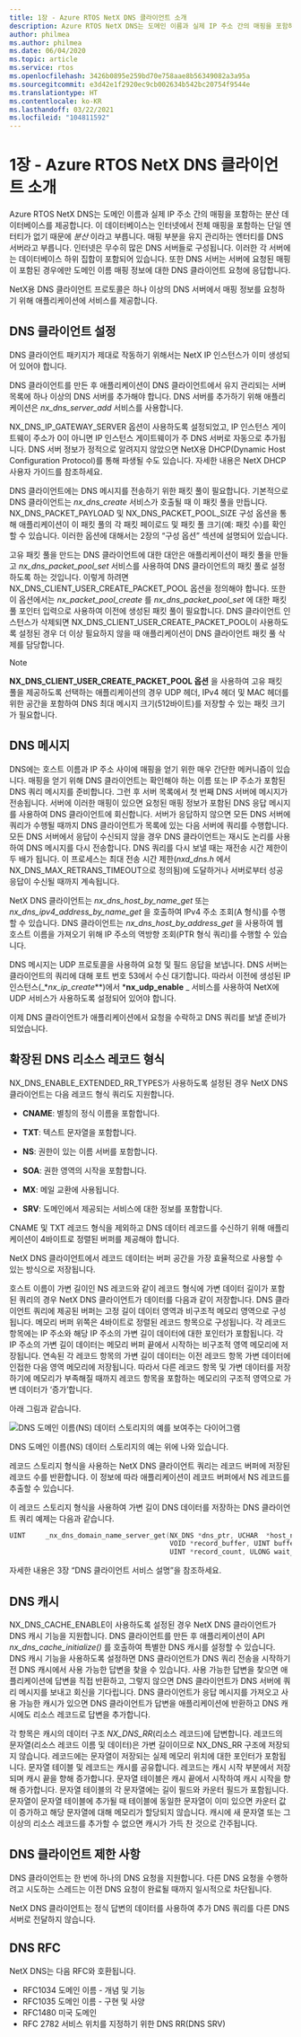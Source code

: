 ```yaml
---
title: 1장 - Azure RTOS NetX DNS 클라이언트 소개
description: Azure RTOS NetX DNS는 도메인 이름과 실제 IP 주소 간의 매핑을 포함하는 분산 데이터베이스를 제공합니다.
author: philmea
ms.author: philmea
ms.date: 06/04/2020
ms.topic: article
ms.service: rtos
ms.openlocfilehash: 3426b0895e259bd70e758aae8b56349082a3a95a
ms.sourcegitcommit: e3d42e1f2920ec9cb002634b542bc20754f9544e
ms.translationtype: HT
ms.contentlocale: ko-KR
ms.lasthandoff: 03/22/2021
ms.locfileid: "104811592"
---
```

# <a name="chapter-1---introduction-to-the-azure-rtos-netx-dns-client"></a>1장 - Azure RTOS NetX DNS 클라이언트 소개

Azure RTOS NetX DNS는 도메인 이름과 실제 IP 주소 간의 매핑을 포함하는 분산 데이터베이스를 제공합니다. 이 데이터베이스는 인터넷에서 전체 매핑을 포함하는 단일 엔터티가 없기 때문에 *분산* 이라고 부릅니다. 매핑 부분을 유지 관리하는 엔터티를 DNS 서버라고 부릅니다. 인터넷은 무수히 많은 DNS 서버들로 구성됩니다. 이러한 각 서버에는 데이터베이스 하위 집합이 포함되어 있습니다. 또한 DNS 서버는 서버에 요청된 매핑이 포함된 경우에만 도메인 이름 매핑 정보에 대한 DNS 클라이언트 요청에 응답합니다.

NetX용 DNS 클라이언트 프로토콜은 하나 이상의 DNS 서버에서 매핑 정보를 요청하기 위해 애플리케이션에 서비스를 제공합니다.

## <a name="dns-client-setup"></a>DNS 클라이언트 설정

DNS 클라이언트 패키지가 제대로 작동하기 위해서는 NetX IP 인스턴스가 이미 생성되어 있어야 합니다.

DNS 클라이언트를 만든 후 애플리케이션이 DNS 클라이언트에서 유지 관리되는 서버 목록에 하나 이상의 DNS 서버를 추가해야 합니다. DNS 서버를 추가하기 위해 애플리케이션은 *nx_dns_server_add* 서비스를 사용합니다.

NX_DNS_IP_GATEWAY_SERVER 옵션이 사용하도록 설정되었고, IP 인스턴스 게이트웨이 주소가 0이 아니면 IP 인스턴스 게이트웨이가 주 DNS 서버로 자동으로 추가됩니다. DNS 서버 정보가 정적으로 알려지지 않았으면 NetX용 DHCP(Dynamic Host Configuration Protocol)를 통해 파생될 수도 있습니다. 자세한 내용은 NetX DHCP 사용자 가이드를 참조하세요.

DNS 클라이언트에는 DNS 메시지를 전송하기 위한 패킷 풀이 필요합니다. 기본적으로 DNS 클라이언트는 *nx_dns_create* 서비스가 호출될 때 이 패킷 풀을 만듭니다. NX_DNS_PACKET_PAYLOAD 및 NX_DNS_PACKET_POOL_SIZE 구성 옵션을 통해 애플리케이션이 이 패킷 풀의 각 패킷 페이로드 및 패킷 풀 크기(예: 패킷 수)를 확인할 수 있습니다. 이러한 옵션에 대해서는 2장의 “구성 옵션” 섹션에 설명되어 있습니다.

고유 패킷 풀을 만드는 DNS 클라이언트에 대한 대안은 애플리케이션이 패킷 풀을 만들고 *nx_dns_packet_pool_set* 서비스를 사용하여 DNS 클라이언트의 패킷 풀로 설정하도록 하는 것입니다. 이렇게 하려면 NX_DNS_CLIENT_USER_CREATE_PACKET_POOL 옵션을 정의해야 합니다. 또한 이 옵션에서는 *nx_packet_pool_create* 를 *nx_dns_packet_pool_set* 에 대한 패킷 풀 포인터 입력으로 사용하여 이전에 생성된 패킷 풀이 필요합니다. DNS 클라이언트 인스턴스가 삭제되면 NX_DNS_CLIENT_USER_CREATE_PACKET_POOL이 사용하도록 설정된 경우 더 이상 필요하지 않을 때 애플리케이션이 DNS 클라이언트 패킷 풀 삭제를 담당합니다.

>[!NOTE] 
> **NX_DNS_CLIENT_USER_CREATE_PACKET_POOL 옵션** 을 사용하여 고유 패킷 풀을 제공하도록 선택하는 애플리케이션의 경우 UDP 헤더, IPv4 헤더 및 MAC 헤더를 위한 공간을 포함하여 DNS 최대 메시지 크기(512바이트)를 저장할 수 있는 패킷 크기가 필요합니다.

## <a name="dns-messages"></a>DNS 메시지

DNS에는 호스트 이름과 IP 주소 사이에 매핑을 얻기 위한 매우 간단한 메커니즘이 있습니다. 매핑을 얻기 위해 DNS 클라이언트는 확인해야 하는 이름 또는 IP 주소가 포함된 DNS 쿼리 메시지를 준비합니다. 그런 후 서버 목록에서 첫 번째 DNS 서버에 메시지가 전송됩니다. 서버에 이러한 매핑이 있으면 요청된 매핑 정보가 포함된 DNS 응답 메시지를 사용하여 DNS 클라이언트에 회신합니다. 서버가 응답하지 않으면 모든 DNS 서버에 쿼리가 수행될 때까지 DNS 클라이언트가 목록에 있는 다음 서버에 쿼리를 수행합니다. 모든 DNS 서버에서 응답이 수신되지 않을 경우 DNS 클라이언트는 재시도 논리를 사용하여 DNS 메시지를 다시 전송합니다. DNS 쿼리를 다시 보낼 때는 재전송 시간 제한이 두 배가 됩니다. 이 프로세스는 최대 전송 시간 제한(*nxd_dns.h* 에서 NX_DNS_MAX_RETRANS_TIMEOUT으로 정의됨)에 도달하거나 서버로부터 성공 응답이 수신될 때까지 계속됩니다.

NetX DNS 클라이언트는 *nx_dns_host_by_name_get* 또는 *nx_dns_ipv4_address_by_name_get* 을 호출하여 IPv4 주소 조회(A 형식)를 수행할 수 있습니다. DNS 클라이언트는 *nx_dns_host_by_address_get* 을 사용하여 웹 호스트 이름을 가져오기 위해 IP 주소의 역방향 조회(PTR 형식 쿼리)를 수행할 수 있습니다.

DNS 메시지는 UDP 프로토콜을 사용하여 요청 및 필드 응답을 보냅니다. DNS 서버는 클라이언트의 쿼리에 대해 포트 번호 53에서 수신 대기합니다. 따라서 이전에 생성된 IP 인스턴스(_*_nx_ip_create_**)에서 ***nx_udp_enable** _ 서비스를 사용하여 NetX에 UDP 서비스가 사용하도록 설정되어 있어야 합니다.

이제 DNS 클라이언트가 애플리케이션에서 요청을 수락하고 DNS 쿼리를 보낼 준비가 되었습니다.

## <a name="extended-dns-resource-record-types"></a>확장된 DNS 리소스 레코드 형식

NX_DNS_ENABLE_EXTENDED_RR_TYPES가 사용하도록 설정된 경우 NetX DNS 클라이언트는 다음 레코드 형식 쿼리도 지원합니다.

- **CNAME**: 별칭의 정식 이름을 포함합니다.

- **TXT**: 텍스트 문자열을 포함합니다.

- **NS**: 권한이 있는 이름 서버를 포함합니다.

- **SOA**: 권한 영역의 시작을 포함합니다.

- **MX**: 메일 교환에 사용됩니다.

- **SRV**: 도메인에서 제공되는 서비스에 대한 정보를 포함합니다.

CNAME 및 TXT 레코드 형식을 제외하고 DNS 데이터 레코드를 수신하기 위해 애플리케이션이 4바이트로 정렬된 버퍼를 제공해야 합니다.

NetX DNS 클라이언트에서 레코드 데이터는 버퍼 공간을 가장 효율적으로 사용할 수 있는 방식으로 저장됩니다.

호스트 이름이 가변 길이인 NS 레코드와 같이 레코드 형식에 가변 데이터 길이가 포함된 쿼리의 경우 NetX DNS 클라이언트가 데이터를 다음과 같이 저장합니다. DNS 클라이언트 쿼리에 제공된 버퍼는 고정 길이 데이터 영역과 비구조적 메모리 영역으로 구성됩니다. 메모리 버퍼 위쪽은 4바이트로 정렬된 레코드 항목으로 구성됩니다. 각 레코드 항목에는 IP 주소와 해당 IP 주소의 가변 길이 데이터에 대한 포인터가 포함됩니다. 각 IP 주소의 가변 길이 데이터는 메모리 버퍼 끝에서 시작하는 비구조적 영역 메모리에 저장됩니다. 연속된 각 레코드 항목의 가변 길이 데이터는 이전 레코드 항목 가변 데이터에 인접한 다음 영역 메모리에 저장됩니다. 따라서 다른 레코드 항목 및 가변 데이터를 저장하기에 메모리가 부족해질 때까지 레코드 항목을 포함하는 메모리의 구조적 영역으로 가변 데이터가 ‘증가’합니다.

아래 그림과 같습니다.

![DNS 도메인 이름(NS) 데이터 스토리지의 예를 보여주는 다이어그램](media/image1.png)

DNS 도메인 이름(NS) 데이터 스토리지의 예는 위에 나와 있습니다.

레코드 스토리지 형식을 사용하는 NetX DNS 클라이언트 쿼리는 레코드 버퍼에 저장된 레코드 수를 반환합니다. 이 정보에 따라 애플리케이션이 레코드 버퍼에서 NS 레코드를 추출할 수 있습니다.

이 레코드 스토리지 형식을 사용하여 가변 길이 DNS 데이터를 저장하는 DNS 클라이언트 쿼리 예제는 다음과 같습니다.

```c
UINT     _nx_dns_domain_name_server_get(NX_DNS *dns_ptr, UCHAR  *host_name, 
                                        VOID *record_buffer, UINT buffer_size, 
                                        UINT *record_count, ULONG wait_option);
```

자세한 내용은 3장 “DNS 클라이언트 서비스 설명”을 참조하세요.

## <a name="dns-cache"></a>DNS 캐시

NX_DNS_CACHE_ENABLE이 사용하도록 설정된 경우 NetX DNS 클라이언트가 DNS 캐시 기능을 지원합니다. DNS 클라이언트를 만든 후 애플리케이션이 API *nx_dns_cache_initialize()* 를 호출하여 특별한 DNS 캐시를 설정할 수 있습니다. DNS 캐시 기능을 사용하도록 설정하면 DNS 클라이언트가 DNS 쿼리 전송을 시작하기 전 DNS 캐시에서 사용 가능한 답변을 찾을 수 있습니다. 사용 가능한 답변을 찾으면 애플리케이션에 답변을 직접 반환하고, 그렇지 않으면 DNS 클라이언트가 DNS 서버에 쿼리 메시지를 보내고 회신을 기다립니다. DNS 클라이언트가 응답 메시지를 가져오고 사용 가능한 캐시가 있으면 DNS 클라이언트가 답변을 애플리케이션에 반환하고 DNS 캐시에도 리소스 레코드로 답변을 추가합니다.

각 항목은 캐시의 데이터 구조 *NX_DNS_RR*(리소스 레코드)에 답변합니다. 레코드의 문자열(리소스 레코드 이름 및 데이터)은 가변 길이이므로 NX_DNS_RR 구조에 저장되지 않습니다. 레코드에는 문자열이 저장되는 실제 메모리 위치에 대한 포인터가 포함됩니다. 문자열 테이블 및 레코드는 캐시를 공유합니다. 레코드는 캐시 시작 부분에서 저장되며 캐시 끝을 향해 증가합니다. 문자열 테이블은 캐시 끝에서 시작하여 캐시 시작을 향해 증가합니다. 문자열 테이블의 각 문자열에는 길이 필드와 카운터 필드가 포함됩니다. 문자열이 문자열 테이블에 추가될 때 테이블에 동일한 문자열이 이미 있으면 카운터 값이 증가하고 해당 문자열에 대해 메모리가 할당되지 않습니다. 캐시에 새 문자열 또는 그 이상의 리소스 레코드를 추가할 수 없으면 캐시가 가득 찬 것으로 간주됩니다.

## <a name="dns-client-limitations"></a>DNS 클라이언트 제한 사항

DNS 클라이언트는 한 번에 하나의 DNS 요청을 지원합니다. 다른 DNS 요청을 수행하려고 시도하는 스레드는 이전 DNS 요청이 완료될 때까지 일시적으로 차단됩니다.

NetX DNS 클라이언트는 정식 답변의 데이터를 사용하여 추가 DNS 쿼리를 다른 DNS 서버로 전달하지 않습니다.

## <a name="dns-rfcs"></a>DNS RFC

NetX DNS는 다음 RFC와 호환됩니다.

- RFC1034 도메인 이름 - 개념 및 기능
- RFC1035 도메인 이름 - 구현 및 사양
- RFC1480 미국 도메인
- RFC 2782 서비스 위치를 지정하기 위한 DNS RR(DNS SRV)